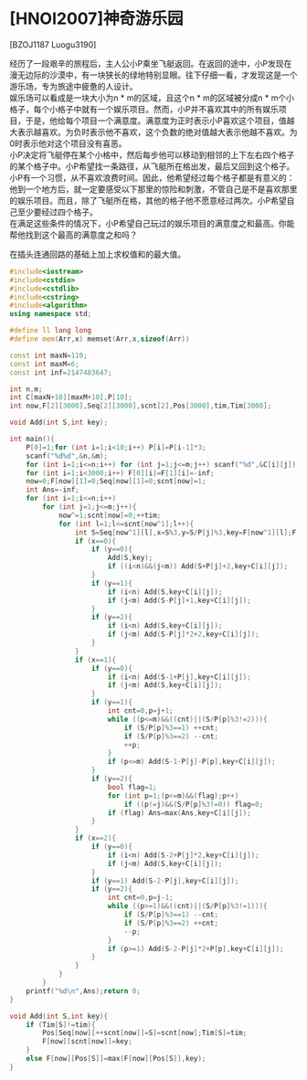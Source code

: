 # [HNOI2007]神奇游乐园
[BZOJ1187 Luogu3190]

经历了一段艰辛的旅程后，主人公小P乘坐飞艇返回。在返回的途中，小P发现在漫无边际的沙漠中，有一块狭长的绿地特别显眼。往下仔细一看，才发现这是一个游乐场，专为旅途中疲惫的人设计。  
娱乐场可以看成是一块大小为n * m的区域，且这个n * m的区域被分成n * m个小格子，每个小格子中就有一个娱乐项目。然而，小P并不喜欢其中的所有娱乐项目，于是，他给每个项目一个满意度。满意度为正时表示小P喜欢这个项目，值越大表示越喜欢。为负时表示他不喜欢，这个负数的绝对值越大表示他越不喜欢。为0时表示他对这个项目没有喜恶。  
小P决定将飞艇停在某个小格中，然后每步他可以移动到相邻的上下左右四个格子的某个格子中。小P希望找一条路径，从飞艇所在格出发，最后又回到这个格子。  
小P有一个习惯，从不喜欢浪费时间。因此，他希望经过每个格子都是有意义的：他到一个地方后，就一定要感受以下那里的惊险和刺激，不管自己是不是喜欢那里的娱乐项目。而且，除了飞艇所在格，其他的格子他不愿意经过两次。小P希望自己至少要经过四个格子。  
在满足这些条件的情况下，小P希望自己玩过的娱乐项目的满意度之和最高。你能帮他找到这个最高的满意度之和吗？

在插头连通回路的基础上加上求权值和的最大值。

```cpp
#include<iostream>
#include<cstdio>
#include<cstdlib>
#include<cstring>
#include<algorithm>
using namespace std;

#define ll long long
#define mem(Arr,x) memset(Arr,x,sizeof(Arr))

const int maxN=110;
const int maxM=6;
const int inf=2147483647;

int n,m;
int C[maxN+10][maxM+10],P[10];
int now,F[2][3000],Seq[2][3000],scnt[2],Pos[3000],tim,Tim[3000];

void Add(int S,int key);

int main(){
	P[0]=1;for (int i=1;i<10;i++) P[i]=P[i-1]*3;
	scanf("%d%d",&n,&m);
	for (int i=1;i<=n;i++) for (int j=1;j<=m;j++) scanf("%d",&C[i][j]);
	for (int i=1;i<3000;i++) F[0][i]=F[1][i]=-inf;
	now=0;F[now][1]=0;Seq[now][1]=0;scnt[now]=1;
	int Ans=-inf;
	for (int i=1;i<=n;i++)
		for (int j=1;j<=m;j++){
			now^=1;scnt[now]=0;++tim;
			for (int l=1;l<=scnt[now^1];l++){
				int S=Seq[now^1][l],x=S%3,y=S/P[j]%3,key=F[now^1][l];F[now^1][l]=-inf;
				if (x==0){
					if (y==0){
						Add(S,key);
						if ((i<n)&&(j<m)) Add(S+P[j]+2,key+C[i][j]);
					}
					if (y==1){
						if (i<n) Add(S,key+C[i][j]);
						if (j<m) Add(S-P[j]+1,key+C[i][j]);
					}
					if (y==2){
						if (i<n) Add(S,key+C[i][j]);
						if (j<m) Add(S-P[j]*2+2,key+C[i][j]);
					}
				}
				if (x==1){
					if (y==0){
						if (i<n) Add(S-1+P[j],key+C[i][j]);
						if (j<m) Add(S,key+C[i][j]);
					}
					if (y==1){
						int cnt=0,p=j+1;
						while ((p<=m)&&((cnt)||(S/P[p]%3!=2))){
							if (S/P[p]%3==1) ++cnt;
							if (S/P[p]%3==2) --cnt;
							++p;
						}
						if (p<=m) Add(S-1-P[j]-P[p],key+C[i][j]);
					}
					if (y==2){
						bool flag=1;
						for (int p=1;(p<=m)&&(flag);p++)
							if ((p!=j)&&(S/P[p]%3!=0)) flag=0;
						if (flag) Ans=max(Ans,key+C[i][j]);
					}
				}
				if (x==2){
					if (y==0){
						if (i<n) Add(S-2+P[j]*2,key+C[i][j]);
						if (j<m) Add(S,key+C[i][j]);
					}
					if (y==1) Add(S-2-P[j],key+C[i][j]);
					if (y==2){
						int cnt=0,p=j-1;
						while ((p>=1)&&((cnt)||(S/P[p]%3!=1))){
							if (S/P[p]%3==1) --cnt;
							if (S/P[p]%3==2) ++cnt;
							--p;
						}
						if (p>=1) Add(S-2-P[j]*2+P[p],key+C[i][j]);
					}
				}
			}
		}
	printf("%d\n",Ans);return 0;
}

void Add(int S,int key){
	if (Tim[S]!=tim){
		Pos[Seq[now][++scnt[now]]=S]=scnt[now];Tim[S]=tim;
		F[now][scnt[now]]=key;
	}
	else F[now][Pos[S]]=max(F[now][Pos[S]],key);
}
```